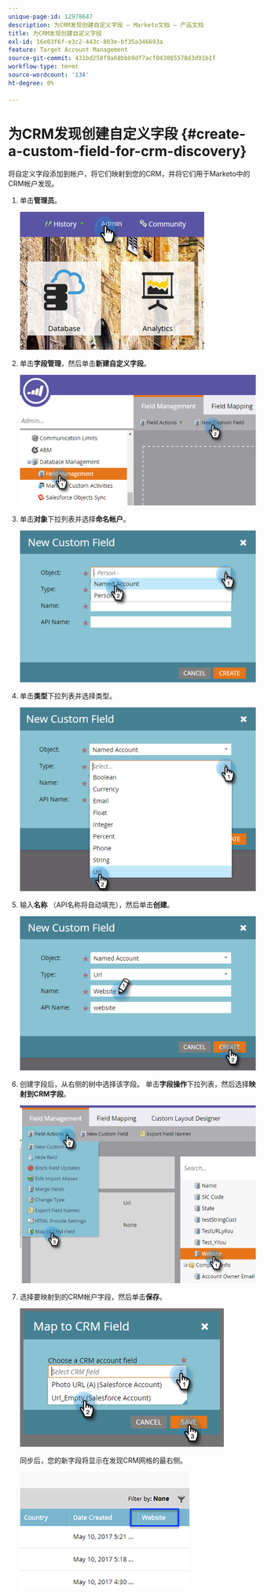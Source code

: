 ```yaml
---
unique-page-id: 12978647
description: 为CRM发现创建自定义字段 — Marketo文档 — 产品文档
title: 为CRM发现创建自定义字段
exl-id: 16e03f6f-e3c2-443c-803e-bf35a346693a
feature: Target Account Management
source-git-commit: 431bd258f9a68bbb9df7acf043085578d3d91b1f
workflow-type: tm+mt
source-wordcount: '134'
ht-degree: 0%

---
```


# 为CRM发现创建自定义字段 {#create-a-custom-field-for-crm-discovery}

将自定义字段添加到帐户，将它们映射到您的CRM，并将它们用于Marketo中的CRM帐户发现。

1. 单击&#x200B;**管理员**。

   ![](assets/admin.png)

1. 单击&#x200B;**字段管理**，然后单击&#x200B;**新建自定义字段**。

   ![](assets/two-4.png)

1. 单击&#x200B;**对象**&#x200B;下拉列表并选择&#x200B;**命名帐户**。

   ![](assets/three-3.png)

1. 单击&#x200B;**类型**&#x200B;下拉列表并选择类型。

   ![](assets/four-3.png)

1. 输入&#x200B;**名称** （API名称将自动填充），然后单击&#x200B;**创建**。

   ![](assets/five-3.png)

1. 创建字段后，从右侧的树中选择该字段。 单击&#x200B;**字段操作**&#x200B;下拉列表，然后选择&#x200B;**映射到CRM字段**。

   ![](assets/six-2.png)

1. 选择要映射到的CRM帐户字段，然后单击&#x200B;**保存**。

   ![](assets/seven-1.png)

   同步后，您的新字段将显示在发现CRM网格的最右侧。

   ![](assets/eight.png)
